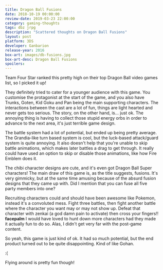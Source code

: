 ```yaml
---
title: Dragon Ball Fusions
date: 2018-10-19 00:00:00 
review-date: 2019-03-23 22:00:00 
category: gaming-thoughts
tags: dbz jrpg
description: "Scattered thoughts on Dragon Ball Fusions"
layout: post
platform: 3DS
developer: Ganbarion
release-year: 2016
box-art: images/db-fusions.jpg
box-art-desc: Dragon Ball Fusions
spoilers: 
---
```

Team Four Star ranked this pretty high on their top Dragon Ball video games list, so I picked it up!

They definitely tried to cater for a younger audience with this game. You customise the protagonist at the start of the game, and you also have Trunks, Goten, Kid Goku and Pan being the main supporting characters. The interactions between the cast are a lot of fun, things are light hearted and never gets too serious. The story, on the other hand, is... just ok. The annoying thing is having to collect those stupid energy orbs in order to advance to the next area, it's just terrible game design.

The battle system had a lot of potential, but ended up being pretty average. The Grandia-like turn based system is cool, but the luck-based attack/guard system is quite annoying. It also doesn't help that you're unable to skip battle animations, which makes later battles a drag to get through. It really could have used an option to skip or disable those animations, like how Fire Emblem does it.

The chibi character designs are cute, and it's even got Dragon Ball Super characters! The main draw of this game is, as the title suggests, fusions. It's very gimmicky, but at the same time amusing because of the absurd fusion designs that they came up with. Did I mention that you can fuse all five party members into one?

Recruiting characters could and should have been awesome like Pokemon, instead it's a convoluted mess. Fight three battles, then fight another battle where the character you want may or may not show up. Defeat that character with zenkai (a god damn pain to activate) then cross your fingers!! **facepalm** I would have loved to hunt down more characters had they made it actually fun to do so. Alas, I didn't get very far with the post-game content.

So yeah, this game is just kind of ok. It had so much potential, but the end product turned out to be quite disappointing. Kind of like Gohan.

:(

Flying around is pretty fun though!